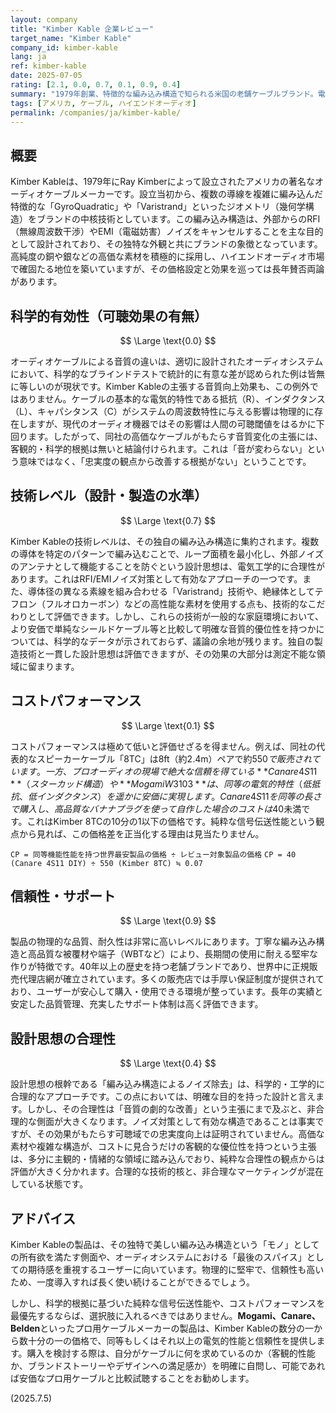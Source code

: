 ```yaml
---
layout: company
title: "Kimber Kable 企業レビュー"
target_name: "Kimber Kable"
company_id: kimber-kable
lang: ja
ref: kimber-kable
date: 2025-07-05
rating: [2.1, 0.0, 0.7, 0.1, 0.9, 0.4]
summary: "1979年創業、特徴的な編み込み構造で知られる米国の老舗ケーブルブランド。電磁ノイズ除去を目的とした独自の幾何学デザインは技術的に評価される一方、その音質的効果は科学的に証明されておらず、議論の的となっています。製品は極めて高価であり、同等の電気的性能を持つプロ用ケーブルと比較すると、コストパフォーマンスは著しく低いと評価せざるを得ません。"
tags: [アメリカ, ケーブル, ハイエンドオーディオ]
permalink: /companies/ja/kimber-kable/
---
```


## 概要

Kimber Kableは、1979年にRay Kimberによって設立されたアメリカの著名なオーディオケーブルメーカーです。設立当初から、複数の導線を複雑に編み込んだ特徴的な「GyroQuadratic」や「Varistrand」といったジオメトリ（幾何学構造）をブランドの中核技術としています。この編み込み構造は、外部からのRFI（無線周波数干渉）やEMI（電磁妨害）ノイズをキャンセルすることを主な目的として設計されており、その独特な外観と共にブランドの象徴となっています。高純度の銅や銀などの高価な素材を積極的に採用し、ハイエンドオーディオ市場で確固たる地位を築いていますが、その価格設定と効果を巡っては長年賛否両論があります。

## 科学的有効性（可聴効果の有無）

$$ \Large \text{0.0} $$

オーディオケーブルによる音質の違いは、適切に設計されたオーディオシステムにおいて、科学的なブラインドテストで統計的に有意な差が認められた例は皆無に等しいのが現状です。Kimber Kableの主張する音質向上効果も、この例外ではありません。ケーブルの基本的な電気的特性である抵抗（R）、インダクタンス（L）、キャパシタンス（C）がシステムの周波数特性に与える影響は物理的に存在しますが、現代のオーディオ機器ではその影響は人間の可聴閾値をはるかに下回ります。したがって、同社の高価なケーブルがもたらす音質変化の主張には、客観的・科学的根拠は無いと結論付けられます。これは「音が変わらない」という意味ではなく、「忠実度の観点から改善する根拠がない」ということです。

## 技術レベル（設計・製造の水準）

$$ \Large \text{0.7} $$

Kimber Kableの技術レベルは、その独自の編み込み構造に集約されます。複数の導体を特定のパターンで編み込むことで、ループ面積を最小化し、外部ノイズのアンテナとして機能することを防ぐという設計思想は、電気工学的に合理性があります。これはRFI/EMIノイズ対策として有効なアプローチの一つです。また、導体径の異なる素線を組み合わせる「Varistrand」技術や、絶縁体としてテフロン（フルオロカーボン）などの高性能な素材を使用する点も、技術的なこだわりとして評価できます。しかし、これらの技術が一般的な家庭環境において、より安価で単純なシールドケーブル等と比較して明確な音質的優位性を持つかについては、科学的なデータが示されておらず、議論の余地が残ります。独自の製造技術と一貫した設計思想は評価できますが、その効果の大部分は測定不能な領域に留まります。

## コストパフォーマンス

$$ \Large \text{0.1} $$

コストパフォーマンスは極めて低いと評価せざるを得ません。例えば、同社の代表的なスピーカーケーブル「8TC」は8ft（約2.4m）ペアで約$550で販売されています。一方、プロオーディオの現場で絶大な信頼を得ている**Canare 4S11**（スターカッド構造）や**Mogami W3103**は、同等の電気的特性（低抵抗、低インダクタンス）を遥かに安価に実現します。Canare 4S11を同等の長さで購入し、高品質なバナナプラグを使って自作した場合のコストは$40未満です。これはKimber 8TCの10分の1以下の価格です。純粋な信号伝送性能という観点から見れば、この価格差を正当化する理由は見当たりません。

`CP = 同等機能性能を持つ世界最安製品の価格 ÷ レビュー対象製品の価格`
`CP = 40 (Canare 4S11 DIY) ÷ 550 (Kimber 8TC) ≒ 0.07`

## 信頼性・サポート

$$ \Large \text{0.9} $$

製品の物理的な品質、耐久性は非常に高いレベルにあります。丁寧な編み込み構造と高品質な被覆材や端子（WBTなど）により、長期間の使用に耐える堅牢な作りが特徴です。40年以上の歴史を持つ老舗ブランドであり、世界中に正規販売代理店網が確立されています。多くの販売店では手厚い保証制度が提供されており、ユーザーが安心して購入・使用できる環境が整っています。長年の実績と安定した品質管理、充実したサポート体制は高く評価できます。

## 設計思想の合理性

$$ \Large \text{0.4} $$

設計思想の根幹である「編み込み構造によるノイズ除去」は、科学的・工学的に合理的なアプローチです。この点においては、明確な目的を持った設計と言えます。しかし、その合理性は「音質の劇的な改善」という主張にまで及ぶと、非合理的な側面が大きくなります。ノイズ対策として有効な構造であることは事実ですが、その効果がもたらす可聴域での忠実度向上は証明されていません。高価な素材や複雑な構造が、コストに見合うだけの客観的な優位性を持つという主張は、多分に主観的・情緒的な領域に踏み込んでおり、純粋な合理性の観点からは評価が大きく分かれます。合理的な技術的核と、非合理なマーケティングが混在している状態です。

## アドバイス

Kimber Kableの製品は、その独特で美しい編み込み構造という「モノ」としての所有欲を満たす側面や、オーディオシステムにおける「最後のスパイス」としての期待感を重視するユーザーに向いています。物理的に堅牢で、信頼性も高いため、一度導入すれば長く使い続けることができるでしょう。

しかし、科学的根拠に基づいた純粋な信号伝送性能や、コストパフォーマンスを最優先するならば、選択肢に入れるべきではありません。**Mogami、Canare、Belden**といったプロ用ケーブルメーカーの製品は、Kimber Kableの数分の一から数十分の一の価格で、同等もしくはそれ以上の電気的性能と信頼性を提供します。購入を検討する際は、自分がケーブルに何を求めているのか（客観的性能か、ブランドストーリーやデザインへの満足感か）を明確に自問し、可能であれば安価なプロ用ケーブルと比較試聴することをお勧めします。

(2025.7.5)
